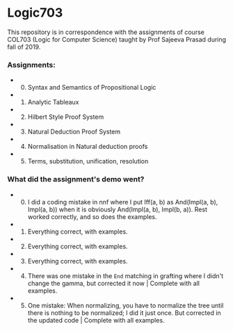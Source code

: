 # Logic703
This repository is in correspondence with the assignments of course COL703 (Logic for Computer Science) taught by Prof Sajeeva Prasad during fall of 2019.


### Assignments:

- 0. Syntax and Semantics of Propositional Logic
- 1. Analytic Tableaux
- 2. Hilbert Style Proof System
- 3. Natural Deduction Proof System
- 4. Normalisation in Natural deduction proofs
- 5. Terms, substitution, unification, resolution


### What did the assignment's demo went?

- 0. I did a coding mistake in nnf where I put Iff(a, b) as And(Impl(a, b), Impl(a, b)) when it is obviously And(Impl(a, b), Impl(b, a)). Rest worked correctly, and so does the examples.
- 1. Everything correct, with examples.
- 2. Everything correct, with examples.
- 3. Everything correct, with examples.
- 4. There was one mistake in the `End` matching in grafting where I didn't change the gamma, but corrected it now | Complete with all examples.
- 5. One mistake: When normalizing, you have to normalize the tree until there is nothing to be normalized; I did it just once. But corrected in the updated code | Complete with all examples.